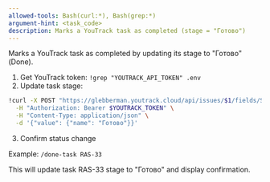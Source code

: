 ```yaml
---
allowed-tools: Bash(curl:*), Bash(grep:*)
argument-hint: <task_code>
description: Marks a YouTrack task as completed (stage = "Готово")
---
```


Marks a YouTrack task as completed by updating its stage to "Готово" (Done).

1. Get YouTrack token: `!grep "YOUTRACK_API_TOKEN" .env`
2. Update task stage:
```bash
!curl -X POST "https://glebberman.youtrack.cloud/api/issues/$1/fields/Stage" \
  -H "Authorization: Bearer $YOUTRACK_TOKEN" \
  -H "Content-Type: application/json" \
  -d '{"value": {"name": "Готово"}}'
```
3. Confirm status change

Example: `/done-task RAS-33`

This will update task RAS-33 stage to "Готово" and display confirmation.
